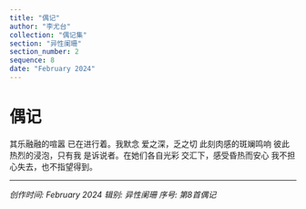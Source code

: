 ```yaml
---
title: "偶记"
author: "李尤台"
collection: "偶记集"
section: "异性阑珊"
section_number: 2
sequence: 8
date: "February 2024"
---
```


# 偶记

其乐融融的喧嚣
已在进行着。我默念
爱之深，乏之切
此刻肉感的斑斓鸣响
彼此热烈的浸泡，只有我
是诉说者。在她们各自光彩
交汇下，感受昏热而安心
我不担心失去，也不指望得到。

---
*创作时间: February 2024*
*辑别: 异性阑珊*
*序号: 第8首偶记*
